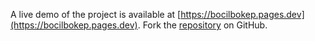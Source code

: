 A live demo of the project is available at [https://bocilbokep.pages.dev](https://bocilbokep.pages.dev).
Fork the [repository](https://github.com/kurkagondex/bocilsmpcolmek) on GitHub.